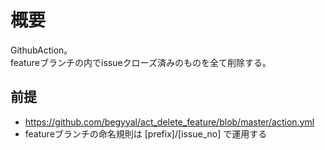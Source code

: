 # 概要

GithubAction。  
featureブランチの内でissueクローズ済みのものを全て削除する。  

## 前提

- https://github.com/begyyal/act_delete_feature/blob/master/action.yml
- featureブランチの命名規則は [prefix]/[issue_no] で運用する
